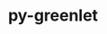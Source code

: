 ---
title: "py-greenlet"
layout: cache
categories: [package, develop-2024-02-11]
meta: {"versions": ["2.0.2"], "compilers": ["gcc@=11.1.0", "gcc@=11.4.0", "gcc@=7.5.0", "gcc@=9.4.0", "oneapi@=2024.0.0"], "oss": ["ubuntu18.04", "ubuntu20.04", "ubuntu22.04"], "platforms": ["linux"], "targets": ["neoverse_v1", "neoverse_v2", "ppc64le", "x86_64_v3"], "stacks": ["data-vis-sdk", "developer-tools", "e4s", "e4s-neoverse-v2", "e4s-neoverse_v1", "e4s-oneapi", "e4s-power", "radiuss", "root"], "num_specs": 20, "num_specs_by_stack": {"radiuss": 1, "root": 20, "developer-tools": 1, "e4s-neoverse_v1": 3, "e4s-power": 3, "data-vis-sdk": 2, "e4s": 4, "e4s-neoverse-v2": 3, "e4s-oneapi": 3}}
spec_details: [{"hash": "opksvwsuwqo4bi3pjsxfx6b3rq6v5vf7", "compiler": "gcc@=7.5.0", "versions": ["2.0.2"], "os": "ubuntu18.04", "platform": "linux", "target": "x86_64_v3", "variants": ["build_system=python_pip"], "stacks": ["radiuss", "root"], "size": "-", "tarball": "https://binaries.spack.io/releases/develop-2024-02-11/build_cache/linux-ubuntu18.04-x86_64_v3/gcc-7.5.0/py-greenlet-2.0.2/linux-ubuntu18.04-x86_64_v3-gcc-7.5.0-py-greenlet-2.0.2-opksvwsuwqo4bi3pjsxfx6b3rq6v5vf7.spack"}, {"hash": "co7axxxypy3l4bwxmd6c3fcl7pongmla", "compiler": "gcc@=7.5.0", "versions": ["2.0.2"], "os": "ubuntu18.04", "platform": "linux", "target": "x86_64_v3", "variants": ["build_system=python_pip"], "stacks": ["root", "developer-tools"], "size": "-", "tarball": "https://binaries.spack.io/releases/develop-2024-02-11/build_cache/linux-ubuntu18.04-x86_64_v3/gcc-7.5.0/py-greenlet-2.0.2/linux-ubuntu18.04-x86_64_v3-gcc-7.5.0-py-greenlet-2.0.2-co7axxxypy3l4bwxmd6c3fcl7pongmla.spack"}, {"hash": "tpjxb3db723hmw6nk4uqey2zyritrkxd", "compiler": "gcc@=11.4.0", "versions": ["2.0.2"], "os": "ubuntu20.04", "platform": "linux", "target": "neoverse_v1", "variants": ["build_system=python_pip"], "stacks": ["e4s-neoverse_v1", "root"], "size": "-", "tarball": "https://binaries.spack.io/releases/develop-2024-02-11/build_cache/linux-ubuntu20.04-neoverse_v1/gcc-11.4.0/py-greenlet-2.0.2/linux-ubuntu20.04-neoverse_v1-gcc-11.4.0-py-greenlet-2.0.2-tpjxb3db723hmw6nk4uqey2zyritrkxd.spack"}, {"hash": "za7pebyvoxq24jlecrg3v7rqixupur3n", "compiler": "gcc@=11.4.0", "versions": ["2.0.2"], "os": "ubuntu20.04", "platform": "linux", "target": "neoverse_v1", "variants": ["build_system=python_pip"], "stacks": ["e4s-neoverse_v1", "root"], "size": "-", "tarball": "https://binaries.spack.io/releases/develop-2024-02-11/build_cache/linux-ubuntu20.04-neoverse_v1/gcc-11.4.0/py-greenlet-2.0.2/linux-ubuntu20.04-neoverse_v1-gcc-11.4.0-py-greenlet-2.0.2-za7pebyvoxq24jlecrg3v7rqixupur3n.spack"}, {"hash": "v5k2g42qo7floasmj7v47qgj5fqvguac", "compiler": "gcc@=11.4.0", "versions": ["2.0.2"], "os": "ubuntu20.04", "platform": "linux", "target": "neoverse_v1", "variants": ["build_system=python_pip"], "stacks": ["e4s-neoverse_v1", "root"], "size": "-", "tarball": "https://binaries.spack.io/releases/develop-2024-02-11/build_cache/linux-ubuntu20.04-neoverse_v1/gcc-11.4.0/py-greenlet-2.0.2/linux-ubuntu20.04-neoverse_v1-gcc-11.4.0-py-greenlet-2.0.2-v5k2g42qo7floasmj7v47qgj5fqvguac.spack"}, {"hash": "qdzuv5ldftnd6otrx2f4mz7o6ci3n2j3", "compiler": "gcc@=9.4.0", "versions": ["2.0.2"], "os": "ubuntu20.04", "platform": "linux", "target": "ppc64le", "variants": ["build_system=python_pip"], "stacks": ["e4s-power", "root"], "size": "-", "tarball": "https://binaries.spack.io/releases/develop-2024-02-11/build_cache/linux-ubuntu20.04-ppc64le/gcc-9.4.0/py-greenlet-2.0.2/linux-ubuntu20.04-ppc64le-gcc-9.4.0-py-greenlet-2.0.2-qdzuv5ldftnd6otrx2f4mz7o6ci3n2j3.spack"}, {"hash": "hpmee2zvjwlh6apwljyyt2korh2kovov", "compiler": "gcc@=9.4.0", "versions": ["2.0.2"], "os": "ubuntu20.04", "platform": "linux", "target": "ppc64le", "variants": ["build_system=python_pip"], "stacks": ["e4s-power", "root"], "size": "-", "tarball": "https://binaries.spack.io/releases/develop-2024-02-11/build_cache/linux-ubuntu20.04-ppc64le/gcc-9.4.0/py-greenlet-2.0.2/linux-ubuntu20.04-ppc64le-gcc-9.4.0-py-greenlet-2.0.2-hpmee2zvjwlh6apwljyyt2korh2kovov.spack"}, {"hash": "2tgeey544fu6ksfj3ag6yehmqeh6tf6y", "compiler": "gcc@=9.4.0", "versions": ["2.0.2"], "os": "ubuntu20.04", "platform": "linux", "target": "ppc64le", "variants": ["build_system=python_pip"], "stacks": ["e4s-power", "root"], "size": "-", "tarball": "https://binaries.spack.io/releases/develop-2024-02-11/build_cache/linux-ubuntu20.04-ppc64le/gcc-9.4.0/py-greenlet-2.0.2/linux-ubuntu20.04-ppc64le-gcc-9.4.0-py-greenlet-2.0.2-2tgeey544fu6ksfj3ag6yehmqeh6tf6y.spack"}, {"hash": "5tdgbdc7r5mdh22bqbwhfprvup7jhowl", "compiler": "gcc@=11.1.0", "versions": ["2.0.2"], "os": "ubuntu20.04", "platform": "linux", "target": "x86_64_v3", "variants": ["build_system=python_pip"], "stacks": ["root", "data-vis-sdk"], "size": "-", "tarball": "https://binaries.spack.io/releases/develop-2024-02-11/build_cache/linux-ubuntu20.04-x86_64_v3/gcc-11.1.0/py-greenlet-2.0.2/linux-ubuntu20.04-x86_64_v3-gcc-11.1.0-py-greenlet-2.0.2-5tdgbdc7r5mdh22bqbwhfprvup7jhowl.spack"}, {"hash": "3e6xstjebxvli7mljxfq2a633lfd4z6v", "compiler": "gcc@=11.1.0", "versions": ["2.0.2"], "os": "ubuntu20.04", "platform": "linux", "target": "x86_64_v3", "variants": ["build_system=python_pip"], "stacks": ["root", "data-vis-sdk"], "size": "-", "tarball": "https://binaries.spack.io/releases/develop-2024-02-11/build_cache/linux-ubuntu20.04-x86_64_v3/gcc-11.1.0/py-greenlet-2.0.2/linux-ubuntu20.04-x86_64_v3-gcc-11.1.0-py-greenlet-2.0.2-3e6xstjebxvli7mljxfq2a633lfd4z6v.spack"}, {"hash": "bsmzjuw67h7c7vrbbu2a6s3ovqzmp7xh", "compiler": "gcc@=11.4.0", "versions": ["2.0.2"], "os": "ubuntu20.04", "platform": "linux", "target": "x86_64_v3", "variants": ["build_system=python_pip"], "stacks": ["e4s", "root"], "size": "-", "tarball": "https://binaries.spack.io/releases/develop-2024-02-11/build_cache/linux-ubuntu20.04-x86_64_v3/gcc-11.4.0/py-greenlet-2.0.2/linux-ubuntu20.04-x86_64_v3-gcc-11.4.0-py-greenlet-2.0.2-bsmzjuw67h7c7vrbbu2a6s3ovqzmp7xh.spack"}, {"hash": "usizizmk43bhv6aj4e2shm3fiillj7ij", "compiler": "gcc@=11.4.0", "versions": ["2.0.2"], "os": "ubuntu20.04", "platform": "linux", "target": "x86_64_v3", "variants": ["build_system=python_pip"], "stacks": ["e4s", "root"], "size": "-", "tarball": "https://binaries.spack.io/releases/develop-2024-02-11/build_cache/linux-ubuntu20.04-x86_64_v3/gcc-11.4.0/py-greenlet-2.0.2/linux-ubuntu20.04-x86_64_v3-gcc-11.4.0-py-greenlet-2.0.2-usizizmk43bhv6aj4e2shm3fiillj7ij.spack"}, {"hash": "7p7ij7n72xv3nmwnklzwc4os4akerdqs", "compiler": "gcc@=11.4.0", "versions": ["2.0.2"], "os": "ubuntu20.04", "platform": "linux", "target": "x86_64_v3", "variants": ["build_system=python_pip"], "stacks": ["e4s", "root"], "size": "-", "tarball": "https://binaries.spack.io/releases/develop-2024-02-11/build_cache/linux-ubuntu20.04-x86_64_v3/gcc-11.4.0/py-greenlet-2.0.2/linux-ubuntu20.04-x86_64_v3-gcc-11.4.0-py-greenlet-2.0.2-7p7ij7n72xv3nmwnklzwc4os4akerdqs.spack"}, {"hash": "lxuzoqyikpnwf32r4nep5zalbveloiaz", "compiler": "gcc@=11.4.0", "versions": ["2.0.2"], "os": "ubuntu20.04", "platform": "linux", "target": "x86_64_v3", "variants": ["build_system=python_pip"], "stacks": ["e4s", "root"], "size": "-", "tarball": "https://binaries.spack.io/releases/develop-2024-02-11/build_cache/linux-ubuntu20.04-x86_64_v3/gcc-11.4.0/py-greenlet-2.0.2/linux-ubuntu20.04-x86_64_v3-gcc-11.4.0-py-greenlet-2.0.2-lxuzoqyikpnwf32r4nep5zalbveloiaz.spack"}, {"hash": "ywzbrcz4okicio7dtqfr6o7uzjwwmrfc", "compiler": "gcc@=11.4.0", "versions": ["2.0.2"], "os": "ubuntu22.04", "platform": "linux", "target": "neoverse_v2", "variants": ["build_system=python_pip"], "stacks": ["e4s-neoverse-v2", "root"], "size": "-", "tarball": "https://binaries.spack.io/releases/develop-2024-02-11/build_cache/linux-ubuntu22.04-neoverse_v2/gcc-11.4.0/py-greenlet-2.0.2/linux-ubuntu22.04-neoverse_v2-gcc-11.4.0-py-greenlet-2.0.2-ywzbrcz4okicio7dtqfr6o7uzjwwmrfc.spack"}, {"hash": "vav7ilrkmoqya3nn4brjhhhskdyd4yp6", "compiler": "gcc@=11.4.0", "versions": ["2.0.2"], "os": "ubuntu22.04", "platform": "linux", "target": "neoverse_v2", "variants": ["build_system=python_pip"], "stacks": ["e4s-neoverse-v2", "root"], "size": "-", "tarball": "https://binaries.spack.io/releases/develop-2024-02-11/build_cache/linux-ubuntu22.04-neoverse_v2/gcc-11.4.0/py-greenlet-2.0.2/linux-ubuntu22.04-neoverse_v2-gcc-11.4.0-py-greenlet-2.0.2-vav7ilrkmoqya3nn4brjhhhskdyd4yp6.spack"}, {"hash": "fhmyhmgb5qhmo5cmmba7gvtatwbmgslv", "compiler": "gcc@=11.4.0", "versions": ["2.0.2"], "os": "ubuntu22.04", "platform": "linux", "target": "neoverse_v2", "variants": ["build_system=python_pip"], "stacks": ["e4s-neoverse-v2", "root"], "size": "-", "tarball": "https://binaries.spack.io/releases/develop-2024-02-11/build_cache/linux-ubuntu22.04-neoverse_v2/gcc-11.4.0/py-greenlet-2.0.2/linux-ubuntu22.04-neoverse_v2-gcc-11.4.0-py-greenlet-2.0.2-fhmyhmgb5qhmo5cmmba7gvtatwbmgslv.spack"}, {"hash": "rnzugvi5nuvg5cu3rrzvx4x3pb6p24s7", "compiler": "oneapi@=2024.0.0", "versions": ["2.0.2"], "os": "ubuntu22.04", "platform": "linux", "target": "x86_64_v3", "variants": ["build_system=python_pip"], "stacks": ["e4s-oneapi", "root"], "size": "-", "tarball": "https://binaries.spack.io/releases/develop-2024-02-11/build_cache/linux-ubuntu22.04-x86_64_v3/oneapi-2024.0.0/py-greenlet-2.0.2/linux-ubuntu22.04-x86_64_v3-oneapi-2024.0.0-py-greenlet-2.0.2-rnzugvi5nuvg5cu3rrzvx4x3pb6p24s7.spack"}, {"hash": "lecdwe2sqjwx4gsz7t5jma3kunsdbnyx", "compiler": "oneapi@=2024.0.0", "versions": ["2.0.2"], "os": "ubuntu22.04", "platform": "linux", "target": "x86_64_v3", "variants": ["build_system=python_pip"], "stacks": ["e4s-oneapi", "root"], "size": "-", "tarball": "https://binaries.spack.io/releases/develop-2024-02-11/build_cache/linux-ubuntu22.04-x86_64_v3/oneapi-2024.0.0/py-greenlet-2.0.2/linux-ubuntu22.04-x86_64_v3-oneapi-2024.0.0-py-greenlet-2.0.2-lecdwe2sqjwx4gsz7t5jma3kunsdbnyx.spack"}, {"hash": "ot7o567pqfs5hcdstcqvb5m5csqyy4j3", "compiler": "oneapi@=2024.0.0", "versions": ["2.0.2"], "os": "ubuntu22.04", "platform": "linux", "target": "x86_64_v3", "variants": ["build_system=python_pip"], "stacks": ["e4s-oneapi", "root"], "size": "-", "tarball": "https://binaries.spack.io/releases/develop-2024-02-11/build_cache/linux-ubuntu22.04-x86_64_v3/oneapi-2024.0.0/py-greenlet-2.0.2/linux-ubuntu22.04-x86_64_v3-oneapi-2024.0.0-py-greenlet-2.0.2-ot7o567pqfs5hcdstcqvb5m5csqyy4j3.spack"}]
---
